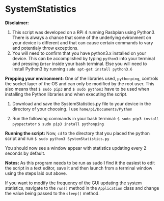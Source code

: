 # SystemStatistics

<b>Disclaimer:</b>
1) This script was developed on a RPi 4 running Rasbpian using Python3. 
There is always a chance that some of the underlying evironment on your device is different and that can cause certain commands to vary and potentialy throw exceptions. 
2) You will need to confirm that you have python3.x installed on your device. 
This can be accomplished by typing `python3` into your terminal and pressing `Enter` inside your bash terminal. 
Else you will need to install Python3 by running `sudo apt-get install python3.6`

<b>Prepping your environment:</b>
One of the libraries used, `pythonping`, controls the socket layer of the OS and can only be modified by the root user. This also means that `$ sudo pip3` and `$ sudo python3` have to be used when installing the Python libraries and when executing the script.

1) Download and save the SystemStatistics.py file to your device in the directory of your choosing. I use   `home/pi/Documents/Python`

2) Run the following commands in your bash terminal:
`$ sudo pip3 install pyspectator`
`$ sudo pip3 install pythonping`


<b>Running the script:</b>
Now, `cd` to the directory that you placed the python script and run `$ sudo python3 SystemStatistics.py` 

You should now see a window appear with statistics updating every 2 seconds by default.

<b>Notes:</b>
As this program needs to be run as sudo I find it the easiest to edit the script in a text editor, save it and then launch from a terminal window using the steps laid out above.

If you want to modify the frequency of the GUI updating the system statistics, navigate to the `run()` method in the `Application` class and change the value being passed to the `sleep()` method.
